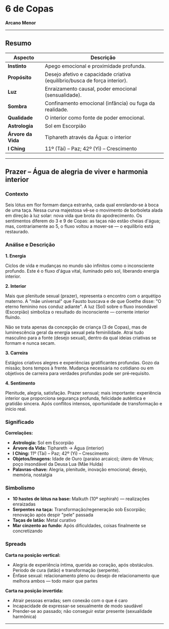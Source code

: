 # 6 de Copas

**Arcano Menor**

---

## Resumo

| Aspecto | Descrição |
|---------|-----------|
| **Instinto** | Apego emocional e proximidade profunda. |
| **Propósito** | Desejo afetivo e capacidade criativa (equilíbrio/busca de força interior). |
| **Luz** | Enraizamento causal, poder emocional (sensualidade). |
| **Sombra** | Confinamento emocional (infância) ou fuga da realidade. |
| **Qualidade** | O interior como fonte de poder emocional. |
| **Astrologia** | Sol em Escorpião |
| **Árvore da Vida** | Tiphareth através da Água: o interior |
| **I Ching** | 11º (Tài) – Paz; 42º (Yì) – Crescimento |

---

## Prazer – Água de alegria de viver e harmonia interior

### Contexto

Seis lótus em flor formam dança estranha, cada qual enrolando‑se à boca de uma taça. Nessa curva majestosa vê‑se o movimento de borboleta alada em direção à luz solar: nova vida que brota do apodrecimento. Os sentimentos diferem do 3 e 9 de Copas: as taças não estão cheias d'água; mas, contrariamente ao 5, o fluxo voltou a mover‑se — o equilíbrio está restaurado.

### Análise e Descrição

**1. Energia**

Ciclos de vida e mudanças no mundo são infinitos como o inconsciente profundo. Este é o fluxo d'água vital, iluminado pelo sol, liberando energia interior.

**2. Interior**

Mais que plenitude sexual (prazer), representa o encontro com o arquétipo materno. A "mãe universal" que Fausto buscava e de que Goethe disse: "O eterno feminino nos conduz adiante". A luz (Sol) sobre o fluxo insondável (Escorpião) simboliza o resultado do inconsciente — corrente interior fluindo.

Não se trata apenas da concepção de criança (3 de Copas), mas de luminescência geral da energia sexual pela feminilidade. Atrai tudo masculino para a fonte (desejo sexual), dentro da qual ideias criativas se formam e nunca secam.

**3. Carreira**

Estágios criativos alegres e experiências gratificantes profundas. Gozo da missão; bons tempos à frente. Mudança necessária no cotidiano ou em objetivos de carreira para verdades profundas pode ser pré‑requisito.

**4. Sentimento**

Plenitude, alegria, satisfação. Prazer sensual; mais importante: experiência interior que proporciona segurança profunda, felicidade autêntica e gratidão sincera. Após conflitos intensos, oportunidade de transformação e início real.

### Significado

**Correlações:**

- **Astrologia:** Sol em Escorpião
- **Árvore da Vida:** Tiphareth → Água (interior)
- **I Ching:** 11º (Tài) – Paz; 42º (Yì) – Crescimento
- **Objetos/Imagens:** Idade de Ouro (paraíso arcaico); útero de Vênus; poço insondável da Deusa Lua (Mãe Hulda)
- **Palavras‑chave:** Alegria, plenitude, inovação emocional; desejo, memória, nostalgia

### Simbolismo

- **10 hastes de lótus na base:** Malkuth (10º sephirah) — realizações enraizadas
- **Serpentes na taça:** Transformação/regeneração sob Escorpião; renovação após despir "pele" passada
- **Taças de latão:** Metal curativo
- **Mar cinzento ao fundo:** Após dificuldades, coisas finalmente se concretizando

### Spreads

**Carta na posição vertical:**

- Alegria de experiência íntima, querida ao coração, após obstáculos. Período de cura (latão) e transformação (serpente).
- Ênfase sexual: relacionamento pleno ou desejo de relacionamento que melhora ambos — todo maior que partes

**Carta na posição invertida:**

- Atrair pessoas erradas; sem conexão com o que é caro
- Incapacidade de expressar‑se sexualmente de modo saudável
- Prender‑se ao passado; não conseguir estar presente (sexualidade harmônica)

---


